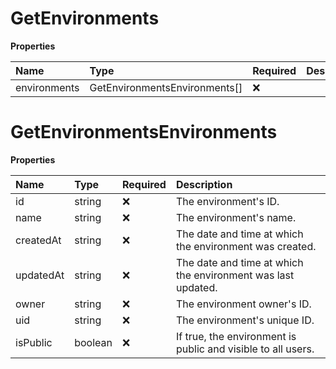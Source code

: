 # GetEnvironments

**Properties**

| Name         | Type                          | Required | Description |
| :----------- | :---------------------------- | :------- | :---------- |
| environments | GetEnvironmentsEnvironments[] | ❌       |             |

# GetEnvironmentsEnvironments

**Properties**

| Name      | Type    | Required | Description                                                  |
| :-------- | :------ | :------- | :----------------------------------------------------------- |
| id        | string  | ❌       | The environment's ID.                                        |
| name      | string  | ❌       | The environment's name.                                      |
| createdAt | string  | ❌       | The date and time at which the environment was created.      |
| updatedAt | string  | ❌       | The date and time at which the environment was last updated. |
| owner     | string  | ❌       | The environment owner's ID.                                  |
| uid       | string  | ❌       | The environment's unique ID.                                 |
| isPublic  | boolean | ❌       | If true, the environment is public and visible to all users. |

<!-- This file was generated by liblab | https://liblab.com/ -->
